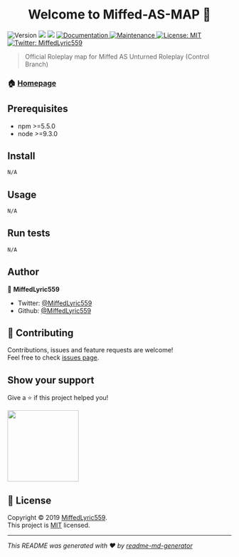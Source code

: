 <h1 align="center">Welcome to Miffed-AS-MAP 👋</h1>
<p>
  <img alt="Version" src="https://img.shields.io/badge/version-0.2.6-blue.svg?cacheSeconds=2592000" />
  <img src="https://img.shields.io/badge/npm-%3E%3D5.5.0-blue.svg" />
  <img src="https://img.shields.io/badge/node-%3E%3D9.3.0-blue.svg" />
  <a href="https://miffed.xyz/unturned">
    <img alt="Documentation" src="https://img.shields.io/badge/documentation-yes-brightgreen.svg" target="_blank" />
  </a>
  <a href="https://github.com/kefranabg/readme-md-generator/graphs/commit-activity">
    <img alt="Maintenance" src="https://img.shields.io/badge/Maintained%3F-yes-green.svg" target="_blank" />
  </a>
  <a href="https://github.com/MiffedLyric559/Miffed-AS-MAP/blob/master/LICENSE">
    <img alt="License: MIT" src="https://img.shields.io/badge/License-MIT-yellow.svg" target="_blank" />
  </a>
  <a href="https://twitter.com/MiffedLyric559">
    <img alt="Twitter: MiffedLyric559" src="https://img.shields.io/twitter/follow/MiffedLyric559.svg?style=social" target="_blank" />
  </a>
</p>

> Official Roleplay map for Miffed AS Unturned Roleplay
> (Control Branch)

### 🏠 [Homepage](https://miffed.xyz/unturned)

## Prerequisites

- npm >=5.5.0
- node >=9.3.0

## Install

```sh
N/A
```

## Usage

```sh
N/A
```

## Run tests

```sh
N/A
```

## Author

👤 **MiffedLyric559**

* Twitter: [@MiffedLyric559](https://twitter.com/MiffedLyric559)
* Github: [@MiffedLyric559](https://github.com/MiffedLyric559)

## 🤝 Contributing

Contributions, issues and feature requests are welcome!<br />Feel free to check [issues page](miffed/xyz/support).

## Show your support

Give a ⭐️ if this project helped you!

<a href="https://www.patreon.com/MiffedLyric559">
  <img src="https://c5.patreon.com/external/logo/become_a_patron_button@2x.png" width="160">
</a>

## 📝 License

Copyright © 2019 [MiffedLyric559](https://github.com/MiffedLyric559).<br />
This project is [MIT](https://github.com/MiffedLyric559/Miffed-AS-MAP/blob/master/LICENSE) licensed.

***
_This README was generated with ❤️ by [readme-md-generator](https://github.com/kefranabg/readme-md-generator)_
